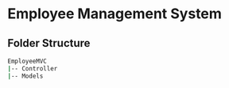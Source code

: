 # Employee Management System

## Folder Structure

```bash
EmployeeMVC
|-- Controller
|-- Models
```